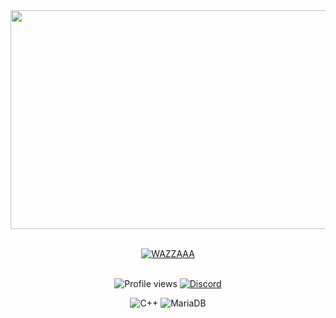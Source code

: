 <div align="center">
  <img src="https://github.com/The-Ghostface/The-Ghostface/blob/main/content/dbd.gif" width="1500" height="350" />
  <br>
    <br>

  <a href="https://git.io/typing-svg"><img src="https://readme-typing-svg.demolab.com?font=Fira+Code&size=30&duration=4250&pause=1000&color=5A6EBE&center=true&width=300&lines=Wazzuuuuuuuuup!" alt="WAZZAAA" /></a>
  <br>
    <br>
  
  <img src="https://komarev.com/ghpvc/?username=The-Ghostface&color=242c4c&label=Profile+views+" alt="Profile views" /> [![Discord](https://img.shields.io/badge/Discord-%237289DA.svg?logo=discord&logoColor=white)](https://discord.gg/https://discord.gg/3RFgXWqFBM) 


![C++](https://img.shields.io/badge/c++-%2300599C.svg?style=flat&logo=c%2B%2B&logoColor=white) ![MariaDB](https://img.shields.io/badge/MariaDB-003545?style=flat&logo=mariadb&logoColor=white)




































</div>

